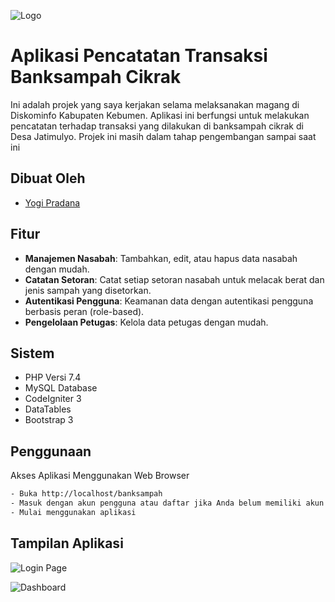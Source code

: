 
![Logo](https://i.ibb.co/P9CZXC5/logo2.png)

# Aplikasi Pencatatan Transaksi Banksampah Cikrak

Ini adalah projek yang saya kerjakan selama melaksanakan magang di Diskominfo Kabupaten Kebumen. Aplikasi ini
berfungsi untuk melakukan pencatatan terhadap transaksi yang dilakukan di banksampah cikrak di Desa Jatimulyo. Projek ini masih dalam tahap pengembangan sampai saat ini


## Dibuat Oleh

- [Yogi Pradana](https://github.com/yogip45)


## Fitur

- **Manajemen Nasabah**: Tambahkan, edit, atau hapus data nasabah dengan mudah.
- **Catatan Setoran**: Catat setiap setoran nasabah untuk melacak berat dan jenis sampah yang disetorkan.
- **Autentikasi Pengguna**: Keamanan data dengan autentikasi pengguna berbasis peran (role-based).
- **Pengelolaan Petugas**: Kelola data petugas dengan mudah.


## Sistem
- PHP Versi 7.4
- MySQL Database
- CodeIgniter 3
- DataTables
- Bootstrap 3
## Penggunaan

Akses Aplikasi Menggunakan Web Browser

```bash
- Buka http://localhost/banksampah
- Masuk dengan akun pengguna atau daftar jika Anda belum memiliki akun.
- Mulai menggunakan aplikasi
```
    
## Tampilan Aplikasi

![Login Page](https://i.ibb.co/cKW8xBw/Screenshot-2023-09-10-204626.png)

![Dashboard](https://i.ibb.co/51kyZMW/Screenshot-2023-09-10-204934.png)

